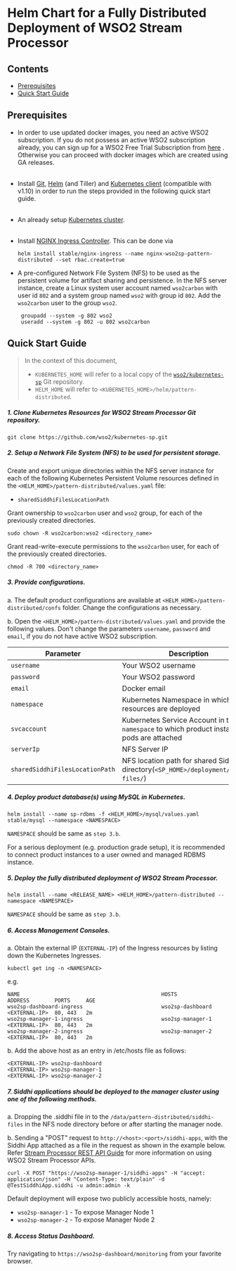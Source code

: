 # Helm Chart for a Fully Distributed Deployment of WSO2 Stream Processor

## Contents

* [Prerequisites](#prerequisites)
* [Quick Start Guide](#quick-start-guide)

## Prerequisites

* In order to use updated docker images, you need an active WSO2 subscription. If you do not possess an active WSO2
  subscription already, you can sign up for a WSO2 Free Trial Subscription from [here](https://wso2.com/free-trial-subscription)
  . Otherwise you can proceed with docker images which are created using GA releases.<br><br>

* Install [Git](https://git-scm.com/book/en/v2/Getting-Started-Installing-Git), [Helm](https://github.com/kubernetes/helm/blob/master/docs/install.md)
(and Tiller) and [Kubernetes client](https://kubernetes.io/docs/tasks/tools/install-kubectl/) (compatible with v1.10) in order to run the 
steps provided in the following quick start guide.<br><br>

* An already setup [Kubernetes cluster](https://kubernetes.io/docs/setup/pick-right-solution/).<br><br>

* Install [NGINX Ingress Controller](https://kubernetes.github.io/ingress-nginx/deploy/). This can be done via
 
  ```
  helm install stable/nginx-ingress --name nginx-wso2sp-pattern-distributed --set rbac.create=true
  ```
  
* A pre-configured Network File System (NFS) to be used as the persistent volume for artifact sharing and persistence.
In the NFS server instance, create a Linux system user account named `wso2carbon` with user id `802` and a system group named `wso2` with group id `802`.
Add the `wso2carbon` user to the group `wso2`.

  ```
   groupadd --system -g 802 wso2
   useradd --system -g 802 -u 802 wso2carbon
  ```
  
## Quick Start Guide

>In the context of this document, <br>
>* `KUBERNETES_HOME` will refer to a local copy of the [`wso2/kubernetes-sp`](https://github.com/wso2/kubernetes-sp/)
Git repository. <br>
>* `HELM_HOME` will refer to `<KUBERNETES_HOME>/helm/pattern-distributed`. <br>

##### 1. Clone Kubernetes Resources for WSO2 Stream Processor Git repository.

  ```
  git clone https://github.com/wso2/kubernetes-sp.git
  ```
  
##### 2. Setup a Network File System (NFS) to be used for persistent storage.

Create and export unique directories within the NFS server instance for each of the following Kubernetes Persistent Volume
resources defined in the `<HELM_HOME>/pattern-distributed/values.yaml` file:

* `sharedSiddhiFilesLocationPath`

Grant ownership to `wso2carbon` user and `wso2` group, for each of the previously created directories.

  ```
  sudo chown -R wso2carbon:wso2 <directory_name>
  ```

Grant read-write-execute permissions to the `wso2carbon` user, for each of the previously created directories.

  ```
  chmod -R 700 <directory_name>
  ```

##### 3. Provide configurations.

a. The default product configurations are available at `<HELM_HOME>/pattern-distributed/confs` folder. Change the
configurations as necessary.

b. Open the `<HELM_HOME>/pattern-distributed/values.yaml` and provide the following values. Don't change the 
parameters `username`, `password` and `email`, if you do not have active WSO2 subscription. 

| Parameter                       | Description                                                                               |
|---------------------------------|-------------------------------------------------------------------------------------------|
| `username`                      | Your WSO2 username                                                                        |
| `password`                      | Your WSO2 password                                                                        |
| `email`                         | Docker email                                                                              |
| `namespace`                     | Kubernetes Namespace in which the resources are deployed                                  |
| `svcaccount`                    | Kubernetes Service Account in the `namespace` to which product instance pods are attached |
| `serverIp`                      | NFS Server IP                                                                             |
| `sharedSiddhiFilesLocationPath` | NFS location path for shared Siddhi file directory(`<SP_HOME>/deployment/siddhi-files/`)  |


##### 4. Deploy product database(s) using MySQL in Kubernetes.

  ```
  helm install --name sp-rdbms -f <HELM_HOME>/mysql/values.yaml stable/mysql --namespace <NAMESPACE>
  ```
  
  `NAMESPACE` should be same as `step 3.b`.
  
  For a serious deployment (e.g. production grade setup), it is recommended to connect product instances to a user owned and managed RDBMS instance.

##### 5. Deploy the fully distributed deployment of WSO2 Stream Processor.

  ```
  helm install --name <RELEASE_NAME> <HELM_HOME>/pattern-distributed --namespace <NAMESPACE>
  ```

  `NAMESPACE` should be same as `step 3.b`.
  
##### 6. Access Management Consoles.

a. Obtain the external IP (`EXTERNAL-IP`) of the Ingress resources by listing down the Kubernetes Ingresses.

  ```
  kubectl get ing -n <NAMESPACE>
  ```

  e.g.

  ```
  NAME                                             HOSTS                     ADDRESS        PORTS     AGE
  wso2sp-dashboard-ingress                         wso2sp-dashboard          <EXTERNAL-IP>  80, 443   2m
  wso2sp-manager-1-ingress                         wso2sp-manager-1          <EXTERNAL-IP>  80, 443   2m
  wso2sp-manager-2-ingress                         wso2sp-manager-2          <EXTERNAL-IP>  80, 443   2m
  ```

b. Add the above host as an entry in /etc/hosts file as follows:

  ```
  <EXTERNAL-IP>	wso2sp-dashboard
  <EXTERNAL-IP>	wso2sp-manager-1
  <EXTERNAL-IP>	wso2sp-manager-2
  ```

##### 7. Siddhi applications should be deployed to the manager cluster using one of the following methods.

a. Dropping the .siddhi file in to the `/data/pattern-distributed/siddhi-files` in the NFS node directory before or after starting the manager node.

b. Sending a "POST" request to `http://<host>:<port>/siddhi-apps`, with the Siddhi App attached as a file in the request as shown in the example below.
Refer [Stream Processor REST API Guide](https://docs.wso2.com/display/SP430/Stream+Processor+REST+API+Guide) for more information on using WSO2 Stream Processor APIs.

  ```
  curl -X POST "https://wso2sp-manager-1/siddhi-apps" -H "accept: application/json" -H "Content-Type: text/plain" -d @TestSiddhiApp.siddhi -u admin:admin -k
  ```

Default deployment will expose two publicly accessible hosts, namely: <br>

* `wso2sp-manager-1` - To expose Manager Node 1 <br>
* `wso2sp-manager-2` - To expose Manager Node 2 <br>

##### 8. Access Status Dashboard.

Try navigating to `https://wso2sp-dashboard/monitoring` from your favorite browser.

